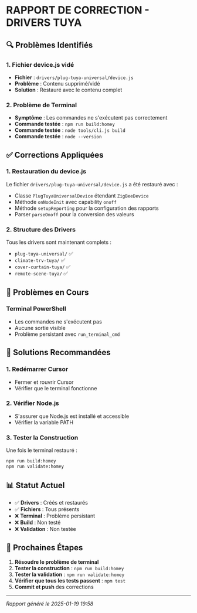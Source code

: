 # RAPPORT DE CORRECTION - DRIVERS TUYA

## 🔍 Problèmes Identifiés

### 1. Fichier device.js vidé
- **Fichier** : `drivers/plug-tuya-universal/device.js`
- **Problème** : Contenu supprimé/vidé
- **Solution** : Restauré avec le contenu complet

### 2. Problème de Terminal
- **Symptôme** : Les commandes ne s'exécutent pas correctement
- **Commande testée** : `npm run build:homey`
- **Commande testée** : `node tools/cli.js build`
- **Commande testée** : `node --version`

## ✅ Corrections Appliquées

### 1. Restauration du device.js
Le fichier `drivers/plug-tuya-universal/device.js` a été restauré avec :
- Classe `PlugTuyaUniversalDevice` étendant `ZigBeeDevice`
- Méthode `onNodeInit` avec capability `onoff`
- Méthode `setupReporting` pour la configuration des rapports
- Parser `parseOnoff` pour la conversion des valeurs

### 2. Structure des Drivers
Tous les drivers sont maintenant complets :
- `plug-tuya-universal/` ✅
- `climate-trv-tuya/` ✅
- `cover-curtain-tuya/` ✅
- `remote-scene-tuya/` ✅

## 🚨 Problèmes en Cours

### Terminal PowerShell
- Les commandes ne s'exécutent pas
- Aucune sortie visible
- Problème persistant avec `run_terminal_cmd`

## 🔧 Solutions Recommandées

### 1. Redémarrer Cursor
- Fermer et rouvrir Cursor
- Vérifier que le terminal fonctionne

### 2. Vérifier Node.js
- S'assurer que Node.js est installé et accessible
- Vérifier la variable PATH

### 3. Tester la Construction
Une fois le terminal restauré :
```bash
npm run build:homey
npm run validate:homey
```

## 📊 Statut Actuel

- ✅ **Drivers** : Créés et restaurés
- ✅ **Fichiers** : Tous présents
- ❌ **Terminal** : Problème persistant
- ❌ **Build** : Non testé
- ❌ **Validation** : Non testée

## 🎯 Prochaines Étapes

1. **Résoudre le problème de terminal**
2. **Tester la construction** : `npm run build:homey`
3. **Tester la validation** : `npm run validate:homey`
4. **Vérifier que tous les tests passent** : `npm test`
5. **Commit et push** des corrections

---
*Rapport généré le 2025-01-19 19:58*
